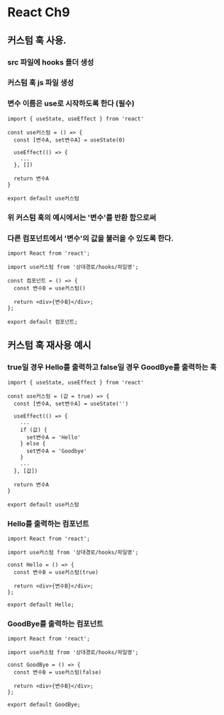 # React Ch9

## 커스텀 훅 사용.

### src 파일에 hooks 폴더 생성

### 커스텀 훅 js 파일 생성

### 변수 이름은 use로 시작하도록 한다 (필수)

```
import { useState, useEffect } from 'react'

const use커스텀 = () => {
  const [변수A, set변수A] = useState(0)

  useEffect(() => {
    ...
  }, [])

  return 변수A
}

export default use커스텀
```

### 위 커스텀 훅의 예시에서는 '변수'를 반환 함으로써

### 다른 컴포넌트에서 '변수'의 값을 불러올 수 있도록 한다.

```
import React from 'react';

import use커스텀 from '상대경로/hooks/파일명';

const 컴포넌트 = () => {
  const 변수B = use커스텀()

  return <div>{변수B}</div>;
};

export default 컴포넌트;

```

## 커스텀 훅 재사용 예시

### true일 경우 Hello를 출력하고 false일 경우 GoodBye를 출력하는 훅

```
import { useState, useEffect } from 'react'

const use커스텀 = (값 = true) => {
  const [변수A, set변수A] = useState('')

  useEffect(() => {
    ...
    if (값) {
      set변수A = 'Hello'
    } else {
      set변수A = 'Goodbye'
    }
    ...
  }, [값])

  return 변수A
}

export default use커스텀
```

### Hello를 출력하는 컴포넌트

```
import React from 'react';

import use커스텀 from '상대경로/hooks/파일명';

const Hello = () => {
  const 변수B = use커스텀(true)

  return <div>{변수B}</div>;
};

export default Hello;

```

### GoodBye를 출력하는 컴포넌트

```
import React from 'react';

import use커스텀 from '상대경로/hooks/파일명';

const GoodBye = () => {
  const 변수B = use커스텀(false)

  return <div>{변수B}</div>;
};

export default GoodBye;

```
